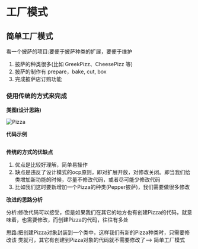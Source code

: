 # 工厂模式

## 简单工厂模式

看一个披萨的项目:要便于披萨种类的扩展，要便于维护 

1. 披萨的种类很多(比如 GreekPizz、CheesePizz 等)
2. 披萨的制作有 prepare，bake, cut, box
3. 完成披萨店订购功能

### 使用传统的方式来完成

**类图(设计思路)**

![Pizza](/Users/hwl/Documents/大学/UML/out/Test02/Pizza.svg)

**代码示例**

```java

```

**传统的方式的优缺点**

1. 优点是比较好理解，简单易操作
2. 缺点是违反了设计模式的ocp原则，即对扩展开放，对修改关闭。即当我们给类增加新功能的时候，尽量不修改代码，或者尽可能少修改代码
3. 比如我们这时要新增加一个Pizza的种类(Pepper披萨)，我们需要做很多修改

**改进的思路分析**

分析:修改代码可以接受，但是如果我们在其它的地方也有创建Pizza的代码，就意味着，也需要修改，而创建Pizza的代码，往往有多处

思路:把创建Pizza对象封装到一个类中，这样我们有新的Pizza种类时，只需要修改该 类就可，其它有创建到Pizza对象的代码就不需要修改了--> 简单工厂模式

